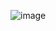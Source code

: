![image](https://github.com/Kennedysena/desafiobug02/assets/77175596/17e15f49-284b-45ca-8b3d-756fcd9be87e)
